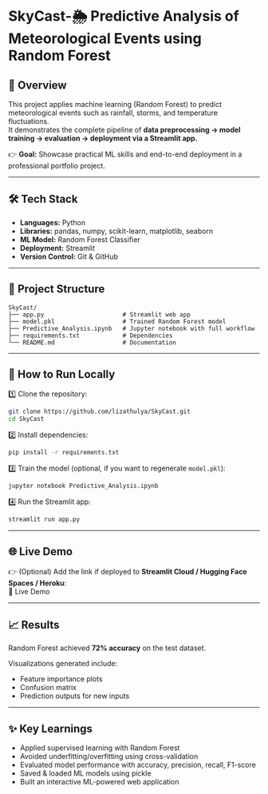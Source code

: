 # SkyCast-🌦️ Predictive Analysis of Meteorological Events using Random Forest

## 📌 Overview
This project applies machine learning (Random Forest) to predict meteorological events such as rainfall, storms, and temperature fluctuations.  
It demonstrates the complete pipeline of **data preprocessing → model training → evaluation → deployment via a Streamlit app.**

👉 **Goal:** Showcase practical ML skills and end-to-end deployment in a professional portfolio project.

---

## 🛠️ Tech Stack
- **Languages:** Python  
- **Libraries:** pandas, numpy, scikit-learn, matplotlib, seaborn  
- **ML Model:** Random Forest Classifier  
- **Deployment:** Streamlit  
- **Version Control:** Git & GitHub  

---

## 📂 Project Structure
```
SkyCast/
├── app.py                      # Streamlit web app
├── model.pkl                   # Trained Random Forest model
├── Predictive_Analysis.ipynb   # Jupyter notebook with full workflow
├── requirements.txt            # Dependencies
└── README.md                   # Documentation
```

---

## 🚀 How to Run Locally

1️⃣ Clone the repository:
```bash
git clone https://github.com/lizathulya/SkyCast.git
cd SkyCast
```

2️⃣ Install dependencies:
```bash
pip install -r requirements.txt
```

3️⃣ Train the model (optional, if you want to regenerate `model.pkl`):
```bash
jupyter notebook Predictive_Analysis.ipynb
```

4️⃣ Run the Streamlit app:
```bash
streamlit run app.py
```

---

## 🌐 Live Demo
👉 (Optional) Add the link if deployed to **Streamlit Cloud / Hugging Face Spaces / Heroku**:  
🔗 Live Demo  

---

## 📈 Results
Random Forest achieved **72% accuracy** on the test dataset.  

Visualizations generated include:
- Feature importance plots  
- Confusion matrix  
- Prediction outputs for new inputs  

---

## ✨ Key Learnings
- Applied supervised learning with Random Forest  
- Avoided underfitting/overfitting using cross-validation  
- Evaluated model performance with accuracy, precision, recall, F1-score  
- Saved & loaded ML models using pickle  
- Built an interactive ML-powered web application  
